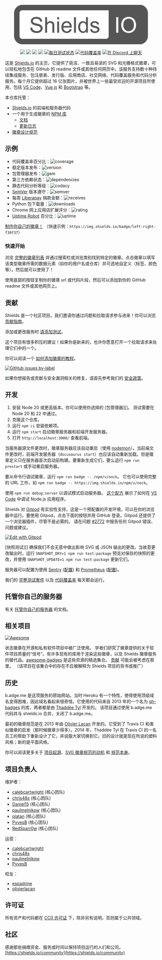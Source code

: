 <p align="center">
    <img src="https://raw.githubusercontent.com/badges/shields/master/readme-logo.svg?sanitize=true" 
        height="130">
</p>
<p align="center">
    <a href="https://shields.io/community#backers"  alt="Open Collective 上的支持者">
        <img src="https://img.shields.io/opencollective/backers/shields"  /></a>
    <a href="https://shields.io/community#sponsors"  alt="Open Collective 上的赞助商">
        <img src="https://img.shields.io/opencollective/sponsors/shields"  /></a>
    <a href="https://github.com/badges/shields/pulse"  alt="活跃度">
        <img src="https://img.shields.io/github/commit-activity/m/badges/shields"  /></a>
    <a href="https://github.com/badges/shields/discussions"  alt="讨论">
        <img src="https://img.shields.io/github/discussions/badges/shields"  /></a>
    <a href="https://github.com/badges/shields/actions/workflows/daily-tests.yml"> 
        <img src="https://img.shields.io/github/actions/workflow/status/badges/shields/daily-tests.yml?label=每日测试" 
            alt="每日测试状态"></a>
    <a href="https://coveralls.io/github/badges/shields"> 
        <img src="https://img.shields.io/coveralls/github/badges/shields" 
            alt="代码覆盖率"></a>
    <a href="https://discord.gg/HjJCwm5"> 
        <img src="https://img.shields.io/discord/308323056592486420?logo=discord&logoColor=white" 
            alt="在 Discord 上聊天"></a>
</p>

这是 [Shields.io][shields.io] 的主页，它提供了简洁、一致且易读的 SVG 和光栅格式徽章，可以轻松地包含在 GitHub 的 readme 文件或其他任何网页中。该服务支持数十种持续集成服务、包注册表、发行版、应用商店、社交网络、代码覆盖服务和代码分析服务。每个月它提供超过 16 亿张图片，并被世界上一些最受欢迎的开源项目所使用，包括 [VS Code][vscode]、[Vue.js][vue] 和 [Bootstrap][bootstrap] 等。

[vscode]: https://github.com/Microsoft/vscode 
[vue]: https://github.com/vuejs/vue 
[bootstrap]: https://github.com/twbs/bootstrap 

本仓库托管：

- [Shields.io][shields.io] 的前端和服务器代码
- 一个用于生成徽章的 [NPM 库][badge-maker]
  - [文档][badge-maker-docs]
  - [更新日志][badge-maker-changelog]
- [徽章设计规范][badge-spec]

[shields.io]: https://shields.io/ 
[badge-maker]: https://www.npmjs.com/package/badge-maker 
[badge-spec]: https://github.com/badges/shields/tree/master/spec 
[badge-maker-docs]: https://github.com/badges/shields/tree/master/badge-maker/README.md 
[badge-maker-changelog]: https://github.com/badges/shields/tree/master/badge-maker/CHANGELOG.md 

## 示例

- 代码覆盖率百分比：![coverage](https://img.shields.io/badge/coverage-80%-yellowgreen) 
- 稳定版本发布：![version](https://img.shields.io/badge/version-1.2.3-blue) 
- 包管理器发布：![gem](https://img.shields.io/badge/gem-2.2.0-blue) 
- 第三方依赖状态：![dependencies](https://img.shields.io/badge/dependencies-out%20of%20date-orange) 
- 静态代码分析等级：![codacy](https://img.shields.io/badge/codacy-B-green) 
- [SemVer](https://semver.org/) 版本遵守：![semver](https://img.shields.io/badge/semver-2.0.0-blue) 
- 每周 [Liberapay](https://liberapay.com/) 捐款金额：![receives](https://img.shields.io/badge/receives-2.00%20USD%2Fweek-yellow) 
- Python 包下载量：![downloads](https://img.shields.io/badge/downloads-13k%2Fmonth-brightgreen) 
- Chrome 网上应用店扩展评分：![rating](https://img.shields.io/badge/rating-★★★★☆-brightgreen) 
- [Uptime Robot](https://uptimerobot.com) 百分比：![uptime](https://img.shields.io/badge/uptime-100%-brightgreen) 

[制作你自己的徽章！][custom badges]
（快速示例：`https://img.shields.io/badge/left-right-f39f37`） 

[custom badges]: https://img.shields.io/badges/static-badge 

### 快速开始

浏览 [完整的徽章列表][shields.io] 并通过搜索栏或浏览类别找到特定的徽章。点击徽章以填写该类型徽章所需的数据元素（如你的用户名或仓库）并可选地自定义（标签、颜色等）。然后就可以使用了！

使用底部的按钮复制你的徽章 url 或代码片段，然后可以添加到你的 GitHub readme 文件或其他网页上。

## 贡献

Shields 是一个社区项目。我们邀请你通过问题和拉取请求参与进来！你可以浏览 [贡献指南][contributing]。

添加或更改服务时 [请添加测试][service-tests]。

这个项目有很多积压的建议！如果你是新来的，也许你愿意打开一个拉取请求来处理它们中的一个。

你可以阅读一个 [如何添加徽章的教程][tutorial]。

[![GitHub issues by-label](https://img.shields.io/github/issues/badges/shields/good%20first%20issue)](https://github.com/badges/shields/issues?q=is%3Aissue+is%3Aopen+label%3A%22good+first+issue%22) 

如果你想报告或贡献与安全漏洞相关的修复，请首先参考我们的 [安全政策][security]。

[service-tests]: https://github.com/badges/shields/blob/master/doc/service-tests.md 
[tutorial]: https://github.com/badges/shields/blob/master/doc/TUTORIAL.md 
[contributing]: https://github.com/badges/shields/blob/master/CONTRIBUTING.md 
[security]: https://github.com/badges/shields/blob/master/SECURITY.md 

## 开发

1. 安装 Node 20 或更高版本。你可以使用你选择的 [包管理器][]。
   测试需要在 Node 20 和 22 中通过。
2. 克隆这个仓库。
3. 运行 `npm ci` 安装依赖项。
4. 运行 `npm start` 启动徽章服务器和前端开发服务器。
5. 打开 `http://localhost:3000/` 查看前端。

当服务器源文件更改时，徽章服务器应该自动重启（使用 [nodemon][]）。当前端文件更改时，前端开发服务器（`docusaurus start`）也应该自动重新加载。但是徽章定义只在服务器首次启动前构建。要重新生成它们，要么运行 `npm run prestart` 或手动重启服务器。

要从命令行调试徽章，运行 `npm run badge -- /npm/v/nock`。
它也可以使用完整的 URL 工作，如
`npm run badge -- https://img.shields.io/npm/v/nock`。 

使用 `npm run debug:server` 以调试模式启动服务器。
[这个配方][nodemon debug] 展示了如何在 [VS Code][] 中调试 Node.js 应用程序。

Shields 对 [Gitpod][gitpod] 有实验性支持，这是一个预配置的开发环境，可以在你的浏览器中运行。要使用 Gitpod，点击下面的按钮并用 GitHub 登录。Gitpod 还提供了一个浏览器插件，尽管不是必需的。
请在问题 [#2772](https://github.com/badges/shields/issues/2772) 中报告任何 Gitpod 错误、问题或建议。

[![Edit with Gitpod](https://gitpod.io/button/open-in-gitpod.svg)](https://gitpod.io/#https://github.com/tc999/shields) 

[快照测试][] 确保我们不会无意中做出影响 SVG 或 JSON 输出的更改。当故意更改输出时，运行 `SNAPSHOT_DRY=1 npm run test:package` 预览对保存的快照的更改，并使用 `SNAPSHOT_UPDATE=1 npm run test:package` 更新它们。

服务器可以配置为使用 [Sentry][] ([配置][sentry configuration]) 和 [Prometheus][] ([配置][prometheus configuration])。

我们的 [完整测试套件][full test suite] 以及 [代码覆盖率][code coverage] 每天都会运行。

[package manager]: https://nodejs.org/en/download/package-manager/ 
[gitpod]: https://www.gitpod.io/ 
[snapshot tests]: https://glebbahmutov.com/blog/snapshot-testing/ 
[prometheus]: https://prometheus.io/ 
[prometheus configuration]: https://github.com/badges/shields/blob/master/doc/self-hosting.md#prometheus 
[sentry]: https://sentry.io/ 
[sentry configuration]: https://github.com/badges/shields/blob/master/doc/self-hosting.md#sentry 
[nodemon]: https://nodemon.io/ 
[nodemon debug]: https://github.com/Microsoft/vscode-recipes/tree/master/nodemon 
[vs code]: https://code.visualstudio.com/ 
[full test suite]: https://github.com/badges/shields/actions/workflows/daily-tests.yml 
[code coverage]: https://coveralls.io/github/badges/shields 

## 托管你自己的服务器

有关 [托管你自己的服务器][self-hosting] 的文档。

[self-hosting]: https://github.com/badges/shields/blob/master/doc/self-hosting.md 

## 相关项目

[![Awesome](https://awesome.re/badge.svg)](https://awesome.re) 

状态徽章在开源和私有软件项目中被广泛使用。
学者们研究了徽章提供的关于软件项目质量的“信号”。有许多现有的库用于渲染这些徽章，以及 Shields 徽章服务的替代品。[awesome-badges][] 是这些资源的精选集合。
[贡献][contributing to awesome-badges] 可能会被考虑在那里。
（该项目在该集合中的存在不应被解释为 Shields 项目的背书或推广）

[awesome-badges]: https://github.com/badges/awesome-badges 
[contributing to awesome-badges]: https://github.com/badges/awesome-badges/blob/main/CONTRIBUTING.md 

## 历史

b.adge.me 是这项服务的原始网站。当时 Heroku 有一个特性，使得使用顶级域名变得困难，因此域名看起来很奇怪。它使用的代码来自 2013 年的一个名为 [gh-badges][old-gh-badges] 的库，两者都是由 [Thaddée Tyl][espadrine] 开发的。
该项目通过使用 b.adge.me 代码并与 shields.io 合并，关闭了 b.adge.me。

最初的徽章规范是在 2013 年由 [Olivier Lacan][olivierlacan] 开发的。它受到了 Travis CI 和类似徽章的启发（那时候徽章少得多）。2014 年，Thaddée Tyl 在 Travis CI 的一名员工的帮助下重新设计了它，并说服大家切换到它。旧的设计就是现在所说的塑料风格；新的是平面风格。

你可以阅读更多关于 [项目起源][thread]、[SVG 徽章规范的动机][motivation] 和 [规范本身][spec]。

[olivierlacan]: https://github.com/olivierlacan 
[espadrine]: https://github.com/espadrine 
[old-gh-badges]: https://github.com/badges/gh-badges 
[motivation]: https://github.com/badges/shields/blob/master/spec/motivation.md 
[spec]: https://github.com/badges/shields/blob/master/spec/SPECIFICATION.md 
[thread]: https://github.com/h5bp/lazyweb-requests/issues/150 

## 项目负责人

维护者：

- [calebcartwright](https://github.com/calebcartwright)  (核心团队)
- [chris48s](https://github.com/chris48s)  (核心团队)
- [Daniel15](https://github.com/Daniel15)  (核心团队)
- [paulmelnikow](https://github.com/paulmelnikow)  (核心团队)
- [platan](https://github.com/platan)  (核心团队)
- [PyvesB](https://github.com/PyvesB)  (核心团队)
- [RedSparr0w](https://github.com/RedSparr0w)  (核心团队)

运营：

- [calebcartwright](https://github.com/calebcartwright) 
- [chris48s](https://github.com/chris48s) 
- [paulmelnikow](https://github.com/paulmelnikow) 
- [PyvesB](https://github.com/PyvesB) 

校友：

- [espadrine](https://github.com/espadrine) 
- [olivierlacan](https://github.com/olivierlacan) 

## 许可证

所有资产和代码都在 [CC0 许可证](LICENSE) 下，除非另有说明，否则属于公共领域。

## 社区

感谢那些捐赠资金、服务或时间以保持项目运行的人们和公司。[https://shields.io/community](https://shields.io/community)